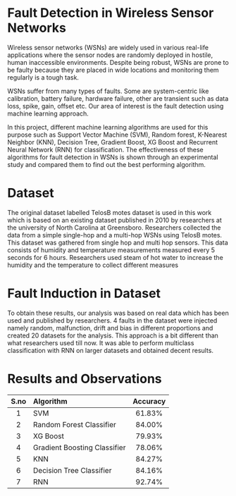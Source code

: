 # Fault Detection in Wireless Sensor Networks


Wireless sensor networks (WSNs) are widely used in various real-life applications where the sensor nodes are randomly deployed in hostile, human inaccessible environments. Despite being robust, WSNs are prone to be faulty because they are placed in wide locations and monitoring them regularly is a tough task. 

WSNs suffer from many types of faults. Some are system-centric like calibration, battery failure, hardware failure, other are transient such as data loss, spike, gain, offset etc. Our area of interest is the fault detection using machine learning approach. 

In this project, different machine learning algorithms are used for this purpose such as Support Vector Machine (SVM), Random forest, K-Nearest Neighbor (KNN), Decision Tree, Gradient Boost, XG Boost and Recurrent Neural Network (RNN) for classification. The effectiveness of these algorithms for fault detection in WSNs is shown through an experimental study and compared them to find out the best performing algorithm.

# Dataset
The original dataset labelled TelosB motes dataset is used in this work which is based on an existing dataset published in 2010 by researchers at the university of North Carolina at Greensboro. Researchers collected the data from a simple single-hop and a multi-hop WSNs using TelosB motes. This dataset was gathered from single hop and multi hop sensors. This data consists of humidity and temperature measurements measured every 5 seconds for 6 hours. Researchers used steam of hot water to increase the humidity and the temperature to collect different measures

# Fault Induction in Dataset
To obtain these results, our analysis was based on real data which has been used and published by researchers. 4 faults in the dataset were injected namely random, malfunction, drift and bias in different proportions and created 20 datasets for the analysis. This approach is a bit different than what researchers used till now. It was able to perform multiclass classification with RNN on larger datasets and obtained decent results.

# Results and Observations

| S.no | Algorithm  | Accuracy  |
| :---:   | :-- | :-: |
| 1 | SVM | 61.83% |
| 2 | Random Forest Classifier | 84.00% |
| 3 | XG Boost | 79.93% |
| 4 | Gradient Boosting Classifier | 78.06% |
| 5 | KNN | 84.27% |
| 6 | Decision Tree Classifier | 84.16% |
| 7 | RNN | 92.74% |
